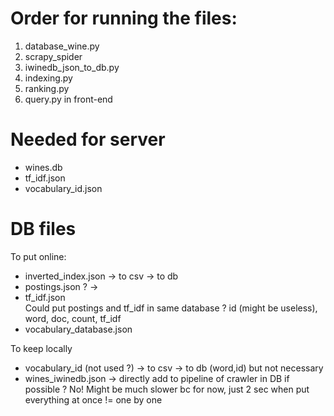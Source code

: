 # Order for running the files:
1. database_wine.py
2. scrapy_spider
3. iwinedb_json_to_db.py
4. indexing.py
5. ranking.py
6. query.py in front-end

# Needed for server
- wines.db
- tf_idf.json
- vocabulary_id.json

# DB files
To put online:
- inverted_index.json -> to csv -> to db
- postings.json ? -> 
- tf_idf.json  
Could put postings and tf_idf in same database ? id (might be useless), word, doc, count, tf_idf
- vocabulary_database.json


To keep locally
- vocabulary_id (not used ?) -> to csv -> to db (word,id) but not necessary
- wines_iwinedb.json
-> directly add to pipeline of crawler in DB if possible ? 
No! Might be much slower bc for now, just 2 sec when put everything at once != one by one